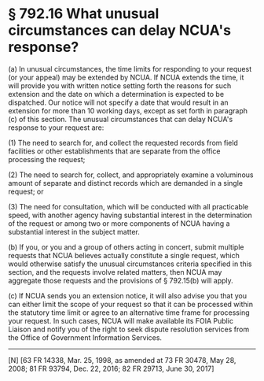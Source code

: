 # § 792.16   What unusual circumstances can delay NCUA's response?

(a) In unusual circumstances, the time limits for responding to your request (or your appeal) may be extended by NCUA. If NCUA extends the time, it will provide you with written notice setting forth the reasons for such extension and the date on which a determination is expected to be dispatched. Our notice will not specify a date that would result in an extension for more than 10 working days, except as set forth in paragraph (c) of this section. The unusual circumstances that can delay NCUA's response to your request are:


(1) The need to search for, and collect the requested records from field facilities or other establishments that are separate from the office processing the request;


(2) The need to search for, collect, and appropriately examine a voluminous amount of separate and distinct records which are demanded in a single request; or


(3) The need for consultation, which will be conducted with all practicable speed, with another agency having substantial interest in the determination of the request or among two or more components of NCUA having a substantial interest in the subject matter.


(b) If you, or you and a group of others acting in concert, submit multiple requests that NCUA believes actually constitute a single request, which would otherwise satisfy the unusual circumstances criteria specified in this section, and the requests involve related matters, then NCUA may aggregate those requests and the provisions of § 792.15(b) will apply.


(c) If NCUA sends you an extension notice, it will also advise you that you can either limit the scope of your request so that it can be processed within the statutory time limit or agree to an alternative time frame for processing your request. In such cases, NCUA will make available its FOIA Public Liaison and notify you of the right to seek dispute resolution services from the Office of Government Information Services.



---

[N] [63 FR 14338, Mar. 25, 1998, as amended at 73 FR 30478, May 28, 2008; 81 FR 93794, Dec. 22, 2016; 82 FR 29713, June 30, 2017]




